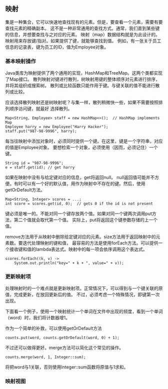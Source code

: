 
## 映射

集是一种集合，它可以快速地查找现有的元素。但是，要查看一个元素，需要有要查找元素的精确副本。
这不是一种非常通用的查找方式。通常，我们直到某些键的信息，并想要查找与之对应的元素。
映射（map）数据结构就是为此设计的。映射用来存放键/指对。如果提供了键，就能够查找到值。
例如，有一张关于员工信息的记录表，键为员工的ID，值为Employee对象。

### 基本映射操作

Java类库为映射提供了两个通用的实现，HashMap和TreeMap。这两个类都实现了Map接口。
散列映射对键进行散列，树映射用键的整体顺序对元素进行排序，并将其组织成搜索树。
散列或比较函数只能作用于键。与键关联的值不能进行散列或比较。

应该选择散列映射还是树映射呢？与集一样，散列稍微快一些，如果不需要按照排列顺序访问键，就最好
选择散列。
```
Map<String, Employee> staff = new HashMap<>();  // HashMap implements Map
Employee harry = new Employee("Harry Hacker");
staff.put("987-98-9996", harry);
```
每当往映射中添加对象时，必须同时提供一个键。在这里，键是一个字符串，对应的值是Employee对象。
要想检索一个对象，必须使用（因而，必须记住）一个键。
```
String id = "987-98-9996";
e = staff.get(id); // get harry
```
如果在映射中没有与给定键对应的信息，get将返回null。
null返回值可能并不方便。有时可以有一个好的默认值，用作为映射中不存在的键。然后，使用getOrDefault方法。
```
Map<String, Integer> scores = ...;
int score = scores.get(id, 0);  // gets 0 if the id is not present
```
键必须是唯一的。不能对同一个键存放两个值。如果对同一个键两次调用put方法，第二个值就会取代第一个值。
实际上，put将返回这个键参数存储的上一个值。

remove方法用于从映射中删除给定键对应的元素。size方法用于返回映射中的元素数。要迭代处理映射的键和值，
最容易的方法是使用forEach方法。可以提供一个接收键和值的lambda表达式。映射中的每一项会依序调用这个表达式。
```
scores.forEach((k, v) ->
    System.out.println("key=" + k + ", value=" + v));
```

### 更新映射项

处理映射时的一个难点就是更新映射项。正常情况下，可以得到与一个键关联的原值，完成更新，在放回更新后的值。
不过，必须考虑一个特殊情况，即键第一次出现。

下面看一个例子，使用一个映射统计一个单词在文件中出现的频度，看到一个单词（word）时，我们将计数器增1。

作为一个简单的补救，可以使用getOrDefault方法
```
counts.put(word, counts.getOrDefault(word, 0) + 1);
```
不过还可以做得更好。merge方法可以简化这个常见的操作。
```
counts.merge(word, 1, Integer::sum);
```
将把word与1关联，否则使用Integer::sum函数将原值与1求和。


### 映射视图
























